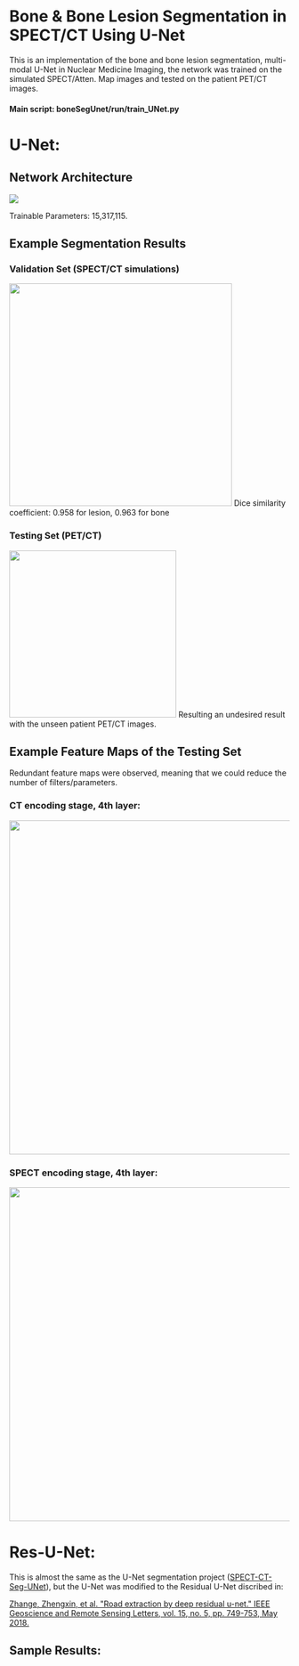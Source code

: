 # Bone & Bone Lesion Segmentation in SPECT/CT Using U-Net
This is an implementation of the bone and bone lesion segmentation, multi-modal U-Net in Nuclear Medicine Imaging, the network was trained on the simulated SPECT/Atten. Map images and tested on the patient PET/CT images.
#### Main script: boneSegUnet/run/train_UNet.py
# U-Net:
## Network Architecture
![](https://github.com/junyuchen245/SPECT_CT_UNet/blob/master/UNET.png)

Trainable Parameters: 15,317,115.
## Example Segmentation Results
### Validation Set (SPECT/CT simulations)
<img src="https://github.com/junyuchen245/SPECT_CT_Seg_UNet/blob/master/sample_img/validation.png" width="400"/>
Dice similarity coefficient: 0.958 for lesion, 0.963 for bone

### Testing Set (PET/CT)
<img src="https://github.com/junyuchen245/SPECT_CT_Seg_UNet/blob/master/sample_img/testing.png" width="300"/>
Resulting an undesired result with the unseen patient PET/CT images.

## Example Feature Maps of the Testing Set
Redundant feature maps were observed, meaning that we could reduce the number of filters/parameters.
### CT encoding stage, 4th layer:
<img src="https://github.com/junyuchen245/SPECT_CT_Seg_UNet/blob/master/features/conv_ct_256.png" width="600"/>

### SPECT encoding stage, 4th layer:
<img src="https://github.com/junyuchen245/SPECT_CT_Seg_UNet/blob/master/features/conv_spect_256.png" width="600"/>

# Res-U-Net:
This is almost the same as the U-Net segmentation project (<a href="https://github.com/junyuchen245/SPECT-CT-Seg-UNet">SPECT-CT-Seg-UNet</a>), but the U-Net was modified to the Residual U-Net discribed in:

<a href="https://ieeexplore.ieee.org/abstract/document/8309343">Zhange, Zhengxin, et al. "Road extraction by deep residual u-net." IEEE Geoscience and Remote Sensing Letters, vol. 15, no. 5, pp. 749-753, May 2018.</a>

## Sample Results:

